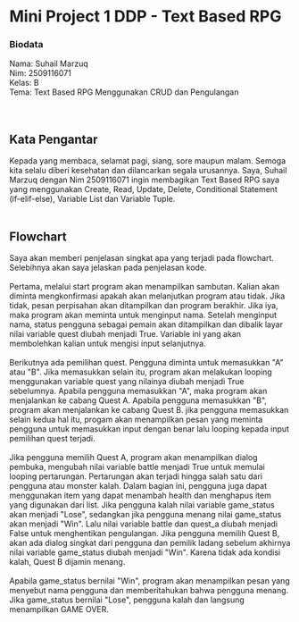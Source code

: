 # Mini Project 1 DDP - Text Based RPG

### Biodata
Nama: Suhail Marzuq
<br> Nim: 2509116071
<br> Kelas: B
<br> Tema: Text Based RPG Menggunakan CRUD dan Pengulangan
<br> 
<br> 
<br> 
## Kata Pengantar
Kepada yang membaca, selamat pagi, siang, sore maupun malam. Semoga kita selalu diberi kesehatan dan dilancarkan segala urusannya. Saya, Suhail Marzuq dengan Nim 2509116071 ingin membagikan Text Based RPG saya yang menggunakan Create, Read, Update, Delete, Conditional Statement (if-elif-else), Variable List dan Variable Tuple.
<br> 
<br> 
## Flowchart
Saya akan memberi penjelasan singkat apa yang terjadi pada flowchart. Selebihnya akan saya jelaskan pada penjelasan kode.
<br> 
<br> Pertama, melalui start program akan menampilkan sambutan. Kalian akan diminta mengkonfirmasi apakah akan melanjutkan program atau tidak. Jika tidak, pesan perpisahan akan ditampilkan dan program berakhir. Jika iya, maka program akan meminta untuk menginput nama. Setelah menginput nama, status pengguna sebagai pemain akan ditampilkan dan dibalik layar nilai variable quest diubah menjadi True. Variable ini yang akan membolehkan kalian untuk mengisi input selanjutnya.
<br> 
<br>  Berikutnya ada pemilihan quest. Pengguna diminta untuk memasukkan "A" atau "B". Jika memasukkan selain itu, program akan melakukan looping menggunakan variable quest yang nilainya diubah menjadi True sebelumnya. Apabila pengguna memasukkan "A", maka program akan menjalankan ke cabang Quest A. Apabila pengguna memasukkan "B", program akan menjalankan ke cabang Quest B. jika pengguna memasukkan selain kedua hal itu, progam akan menampilkan pesan yang meminta pengguna untuk memasukkan input dengan benar lalu looping kepada input pemilihan quest terjadi.
<br>
<br> Jika pengguna memilih Quest A, program akan menampilkan dialog pembuka, mengubah nilai variable battle menjadi True untuk memulai looping pertarungan. Pertarungan akan terjadi hingga salah satu dari pengguna atau monster kalah. Dalam bagian ini, pengguna juga dapat menggunakan item yang dapat menambah health dan menghapus item yang digunakan dari list. Jika pengguna kalah nilai variable game_status akan menjadi "Lose", sedangkan jika pengguna menang nilai game_status akan menjadi "Win". Lalu nilai variable battle dan quest_a diubah menjadi False untuk menghentikan pengulangan. Jika pengguna memilih Quest B, akan ada dialog singkat dari pengguna dan pemilik ladang sebelum akhirnya nilai variable game_status diubah menjadi "Win". Karena tidak ada kondisi kalah, Quest B dijamin menang.
<br>
<br> Apabila game_status bernilai "Win", program akan menampilkan pesan yang menyebut nama pengguna dan memberitahukan bahwa pengguna menang. Jika game_status bernilai "Lose", pengguna kalah dan langsung menampilkan GAME OVER.
